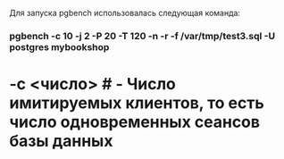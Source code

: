 Для запуска pgbench использовалась следующая команда:   
### pgbench -c 10 -j 2 -P 20 -T 120 -n -r -f /var/tmp/test3.sql -U postgres mybookshop ###   
# -c <число> #  - Число имитируемых клиентов, то есть число одновременных сеансов базы данных
